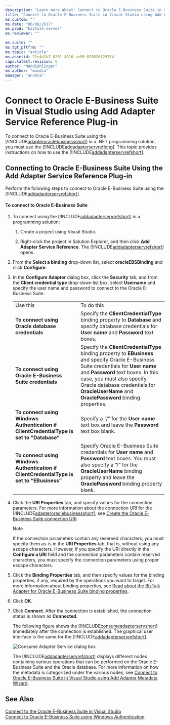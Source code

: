 ```yaml
---
description: "Learn more about: Connect to Oracle E-Business Suite in Visual Studio using Add Adapter Service Reference Plug-in"
title: "Connect to Oracle E-Business Suite in Visual Studio using Add Adapter Service Reference Plug-in | Microsoft Docs"
ms.custom: ""
ms.date: "06/08/2017"
ms.prod: "biztalk-server"
ms.reviewer: ""

ms.suite: ""
ms.tgt_pltfrm: ""
ms.topic: "article"
ms.assetid: 7fe4d1b7-8201-4816-ae90-020520f29714
caps.latest.revision: 5
author: "MandiOhlinger"
ms.author: "mandia"
manager: "anneta"
---
```

# Connect to Oracle E-Business Suite in Visual Studio using Add Adapter Service Reference Plug-in
To connect to Oracle E-Business Suite using the [!INCLUDE[adapteroraclebusinessshort](../../includes/adapteroraclebusinessshort-md.md)] in a .NET programming solution, you must use the [!INCLUDE[addadapterservreflong](../../includes/addadapterservreflong-md.md)]. This topic provides instructions on how to use the [!INCLUDE[addadapterservrefshort](../../includes/addadapterservrefshort-md.md)].  

## Connecting to Oracle E-Business Suite Using the Add Adapter Service Reference Plug-in  
 Perform the following steps to connect to Oracle E-Business Suite using the [!INCLUDE[addadapterservrefshort](../../includes/addadapterservrefshort-md.md)].  

#### To connect to Oracle E-Business Suite  

1. To connect using the [!INCLUDE[addadapterservrefshort](../../includes/addadapterservrefshort-md.md)] in a programming solution:  

   1. Create a project using Visual Studio.  

   2. Right-click the project in Solution Explorer, and then click **Add Adapter Service Reference**. The [!INCLUDE[addadapterservrefshort](../../includes/addadapterservrefshort-md.md)] opens.  

2. From the **Select a binding** drop-down list, select **oracleEBSBinding** and click **Configure**.  

3. In the **Configure Adapter** dialog box, click the **Security** tab, and from the **Client credential type** drop-down list box, select **Username** and specify the user name and password to connect to the Oracle E-Business Suite.  


   |                                                                                           |                                                                                                                                                                                                                                                                                                         |
   |-------------------------------------------------------------------------------------------|---------------------------------------------------------------------------------------------------------------------------------------------------------------------------------------------------------------------------------------------------------------------------------------------------------|
   |                                         Use this                                          |                                                                                                                                               To do this                                                                                                                                                |
   |                     **To connect using Oracle database credentials**                      |                                                                          Specify the **ClientCredentialType** binding property to **Database** and specify database credentials for **User name** and **Password** text boxes.                                                                          |
   |                 **To connect using Oracle E-Business Suite credentials**                  | Specify the **ClientCredentialType** binding property to **EBusiness** and specify Oracle E-Business Suite credentials for **User name** and **Password** text boxes. In this case, you must also specify Oracle database credentials for **OracleUserName** and **OraclePassword** binding properties. |
   | **To connect using Windows Authentication if ClientCredentialType is set to “Database”**  |                                                                                                         Specify a “/” for the **User name** text box and leave the **Password** text box blank.                                                                                                         |
   | **To connect using Windows Authentication if ClientCredentialType is set to “EBusiness”** |                                       Specify Oracle E-Business Suite credentials for **User name** and **Password** text boxes. You must also specify a “/” for the **OracleUserName** binding property and leave the **OraclePassword** binding property blank.                                       |


4. Click the **URI Properties** tab, and specify values for the connection parameters. For more information about the connection URI for the [!INCLUDE[adapteroraclebusinessshort](../../includes/adapteroraclebusinessshort-md.md)], see [Create the Oracle E-Business Suite connection URI](../../adapters-and-accelerators/adapter-oracle-ebs/create-the-oracle-e-business-suite-connection-uri.md).  

   > [!NOTE]
   >  If the connection parameters contain any reserved characters, you must specify them as-is in the **URI Properties** tab, that is, without using any escape characters. However, if you specify the URI directly in the **Configure a URI** field and the connection parameters contain reserved characters, you must specify the connection parameters using proper escape characters.  

5. Click the **Binding Properties** tab, and then specify values for the binding properties, if any, required by the operations you want to target. For more information about binding properties, see [Read about the BizTalk Adapter for Oracle E-Business Suite binding properties](../../adapters-and-accelerators/adapter-oracle-ebs/read-about-the-biztalk-adapter-for-oracle-e-business-suite-binding-properties.md).  

6. Click **OK**.  

7. Click **Connect**. After the connection is established, the connection status is shown as **Connected**.  

    The following figure shows the [!INCLUDE[consumeadapterservshort](../../includes/consumeadapterservshort-md.md)] immediately after the connection is established. The graphical user interface is the same for the [!INCLUDE[addadapterservrefshort](../../includes/addadapterservrefshort-md.md)].  

    ![Consume Adapter Service dialog box](../../adapters-and-accelerators/adapter-oracle-ebs/media/6a2b21ed-0fd2-4874-a6a6-e59a467533f8.gif "6a2b21ed-0fd2-4874-a6a6-e59a467533f8")  

    The [!INCLUDE[addadapterservrefshort](../../includes/addadapterservrefshort-md.md)] displays different nodes containing various operations that can be performed on the Oracle E-Business Suite and the Oracle database. For more information on how the metadata is categorized under the various nodes, see [Connect to Oracle E-Business Suite in Visual Studio using Add Adapter Metadata Wizard](../../adapters-and-accelerators/adapter-oracle-ebs/connect-to-oracle-ebs-in-visual-studio-using-add-adapter-metadata-wizard.md).  

## See Also  
 [Connect to the Oracle E-Business Suite in Visual Studio](../../adapters-and-accelerators/adapter-oracle-ebs/connect-to-the-oracle-e-business-suite-in-visual-studio.md)   
 [Connect to Oracle E-Business Suite using Windows Authentication](../../adapters-and-accelerators/adapter-oracle-ebs/connect-to-oracle-e-business-suite-using-windows-authentication.md)
